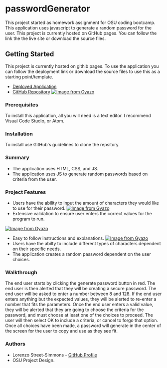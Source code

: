 # passwordGenerator
This project started as homework assignment for OSU coding bootcamp. 
This application uses javascript to generate a random password for the user.
This project is currently hosted on GitHub pages. You can follow the link the the live site or download the source files. 

## Getting Started

This project is currently hosted on githib pages. To use the application you can follow the deployment link or download the source files to use this as a starting point/template.
* [Deployed Application](https://lorenzoxst.github.io/passwordGenerator/)
* [GitHub Repository](https://github.com/Lorenzoxst/passwordGenerator)
[![Image from Gyazo](https://i.gyazo.com/fb7640d7d002c53f24e0bce475a77a28.png)](https://gyazo.com/fb7640d7d002c53f24e0bce475a77a28)

### Prerequisites
To install this application, all you will need is a text editor. I recommend Visual Code Studio, or Atom. 
### Installation
To install use GitHub's guidelines to clone the repsitory.
### Summary
* The application uses HTML, CSS, and JS. 
* The application uses JS to generate random passwords based on criteria from the user. 

### Project Features
* Users have the ability to input the amount of characters they would like to use for their password.
[![Image from Gyazo](https://i.gyazo.com/6e9cbb4b16ab070472fd6d81f613680d.png)](https://gyazo.com/6e9cbb4b16ab070472fd6d81f613680d)
* Extensive validation to ensure user enters the correct values for the program to run. 

[![Image from Gyazo](https://i.gyazo.com/3bebdfc2038d2c919e214e7d8fc25e43.png)](https://gyazo.com/3bebdfc2038d2c919e214e7d8fc25e43)
* Easy to follow instructions and explanations. 
[![Image from Gyazo](https://i.gyazo.com/3b6bcb2664632a5e14dd2cd44e55e225.png)](https://gyazo.com/3b6bcb2664632a5e14dd2cd44e55e225)
* Users have the abilty to include different types of characters dependent on their specific needs. 
* The application creates a random password dependent on the user choices. 

### Walkthrough 
The end user starts by clicking the generate password button in red. 
The end user is then alerted that they will be creating a secure password. 
The end user will be asked to enter a number between 8 and 128. 
If the end user enters anything but the expected values, they will be alerted to re-enter a number that fits the parameters. 
Once the end user enters a valid value, they will be alerted that they are going to choose the criteria for the password, and must choose at least one of the choices to proceed. 
The user will then select OK to include a criteria, or cancel to forgo that option. 
Once all choices have been made, a password will generate in the center of the screen for the user to copy and use as they see fit. 

### Authors
* Lorenzo Street-Simmons - [GitHub Profile](https://github.com/Lorenzoxst)
* OSU Project Design. 
